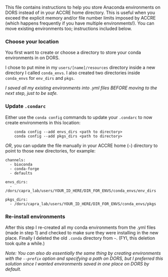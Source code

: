 This file contains instructions to help you store Anaconda environments on DORS instead of in your ACCRE home directory.
This is useful when you exceed the explicit memory and/or file number limits imposed by ACCRE (which happens frequently if you have multiple environments!).
You can move existing environments too; instructions included below.

### Choose your location

You first want to create or choose a directory to store your conda environments in on DORS.

I chose to put mine in my `users/[name]/resources` directory inside a new directory I called `conda_envs`.
I also created two directories inside `conda_envs` for `env_dirs` and `pkgs`.

*I saved all my existing environments into .yml files BEFORE moving to the next step, just to be safe.*

### Update `.condarc`
Either use the `conda config` commands to update your `.condarc` to now create environments in this location:
```
	conda config --add envs_dirs <path to directory>
	conda config --add pkgs_dirs <path to directory>
```

*OR*, you can update the file manually in your ACCRE home (`~`) directory to point to those new directories, for example:
```
channels:
  - bioconda
  - conda-forge
  - defaults

envs_dirs:
  - /dors/capra_lab/users/YOUR_ID_HERE/DIR_FOR_ENVS/conda_envs/env_dirs

pkgs_dirs:
  - /dors/capra_lab/users/YOUR_ID_HERE/DIR_FOR_ENVS/conda_envs/pkgs
```

### Re-install environments
After this step I re-created all my conda environments from the .yml files (made in step 1) and checked to make sure they were installing in the new place.
Finally I deleted the old `.conda` directory from `~`. (FYI, this deletion took quite a while.)

*Note: You can also do essentially the same thing by creating environments with the `--prefix` option and specifying a path on DORS, but I preferred this solution since I wanted environments saved in one place on DORS by default.*
